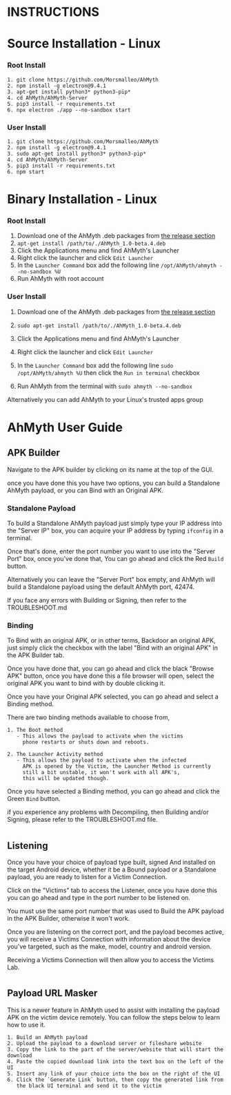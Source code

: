 # INSTRUCTIONS
#
# Source Installation - Linux
### Root Install
    1. git clone https://github.com/Morsmalleo/AhMyth
    2. npm install -g electron@9.4.1
    3. apt-get install python3* python3-pip*
    4. cd AhMyth/AhMyth-Server
    5. pip3 install -r requirements.txt
    6. npx electron ./app --no-sandbox start

### User Install 
    1. git clone https://github.com/Morsmalleo/AhMyth
    2. npm install -g electron@9.4.1
    3. sudo apt-get install python3* python3-pip*
    4. cd AhMyth/AhMyth-Server
    5. pip3 install -r requirements.txt
    6. npm start
#
# Binary Installation - Linux
### Root Install
1. Download one of the AhMyth .deb packages from [the release section](https://github.com/Morsmalleo/AhMyth/releases)
2. `apt-get install /path/to/./AhMyth_1.0-beta.4.deb`
3. Click the Applications menu and find AhMyth's Launcher
4. Right click the launcher and click `Edit Launcher`
5. In the `Launcher Command` box add the following line
   `/opt/AhMyth/ahmyth --no-sandbox %U`
6. Run AhMyth with root account

### User Install
1. Download one of the AhMyth .deb packages from [the release section](https://github.com/Morsmalleo/AhMyth/releases)
2. `sudo apt-get install /path/to/./AhMyth_1.0-beta.4.deb`
3. Click the Applications menu and find AhMyth's Launcher
4. Right click the launcher and click `Edit Launcher`
5. In the `Launcher Command` box add the following line `sudo /opt/AhMyth/ahmyth %U` 
   then click the `Run in terminal` checkbox

6. Run AhMyth from the terminal with `sudo ahmyth --no-sandbox`

Alternatively you can add AhMyth to your Linux's trusted apps group
#
# AhMyth User Guide
## APK Builder
Navigate to the APK builder by clicking on its 
name at the top of the GUI.

once you have done this you have two options,
you can build a Standalone AhMyth payload, or
you can Bind with an Original APK.

### Standalone Payload 
To build a Standalone AhMyth payload just simply
type your IP address into the "Server IP" box, you 
can acquire your IP address by typing `ifconfig` 
in a terminal. 

Once that's done, enter the port number you want to use
into the "Server Port" box, once you've done that,
You can go ahead and click the Red `Build` button. 

Alternatively you can leave the "Server Port" box empty, 
and AhMyth will build a Standalone payload using the default AhMyth 
port, 42474. 

If you face any errors with Building 
or Signing, then refer to the TROUBLESHOOT.md

### Binding
To Bind with an original APK, or in other terms,
Backdoor an original APK, just simply click the 
checkbox with the label "Bind with an original APK"
in the APK Builder tab.

Once you have done that, you can go ahead and click
the black "Browse APK" button, once you have done this
a file browser will open, select the original APK
you want to bind with by double clicking it.

Once you have your Original APK selected, you can go 
ahead and select a Binding method. 

There are two binding methods available to choose from, 

    1. The Boot method 
       - This allows the payload to activate when the victims 
         phone restarts or shuts down and reboots. 

    2. The Launcher Activity method
       - This allows the payload to activate when the infected 
         APK is opened by the Victim, the Launcher Method is currently 
         still a bit unstable, it won't work with all APK's, 
         this will be updated though.

Once you have selected a Binding method, you can
go ahead and click the Green `Bind` button.

if you experience any problems with Decompiling, then
Building and/or Signing, please refer to the TROUBLESHOOT.md file.
#
## Listening
Once you have your choice of payload type built, signed
And installed on the target Android device, whether it
be a Bound payload or a Standalone payload, you are ready
to listen for a Victim Connection.

Click on the "Victims" tab to access the Listener,
once you have done this you can go ahead and type in
the port number to be listened on. 

You must use the same port number that was used to Build 
the APK payload in the APK Builder, otherwise it won't work.

Once you are listening on the correct port, and the 
payload becomes active, you will receive a Victims Connection
with information about the device you've targeted, such
as the make, model, country and android version.

Receiving a Victims Connection will then allow you 
to access the Victims Lab.
#
## Payload URL Masker
This is a newer feature in AhMyth used to assist with installing
the payload APK on the victim device remotely. You can 
follow the steps below to learn how to use it.
      
    1. Build an AhMyth payload
    2. Upload the payload to a download server or fileshare website
    3. Copy the link to the part of the server/website that will start the download
    4. Paste the copied download link into the text box on the left of the UI
    5. Insert any link of your choice into the box on the right of the UI
    6. Click the `Generate Link` button, then copy the generated link from 
       the black UI terminal and send it to the victim

